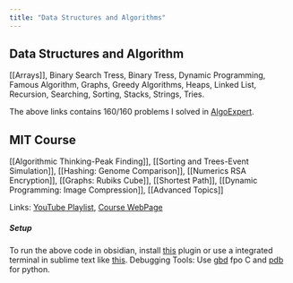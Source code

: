 ```yaml
---
title: "Data Structures and Algorithms"
---
```


## Data Structures and Algorithm

[[Arrays]], Binary Search Tress, Binary Tress, Dynamic Programming, Famous Algorithm, Graphs, Greedy Algorithms, Heaps, Linked List, Recursion, Searching, Sorting, Stacks, Strings, Tries.

The above links contains 160/160 problems I solved in [AlgoExpert](https://www.algoexpert.io/).



## MIT Course 
[[Algorithmic Thinking-Peak Finding]], [[Sorting and Trees-Event Simulation]], [[Hashing: Genome Comparison]], [[Numerics RSA Encryption]], [[Graphs: Rubiks Cube]], [[Shortest Path]], [[Dynamic Programming: Image Compression]], [[Advanced Topics]]

Links: [YouTube Playlist](https://www.youtube.com/playlist?list=PLUl4u3cNGP61Oq3tWYp6V_F-5jb5L2iHb), [Course WebPage](https://ocw.mit.edu/courses/6-006-introduction-to-algorithms-fall-2011/)


##### Setup
To run the above code in obsidian, install [this](https://github.com/twibiral/obsidian-execute-code) plugin or use a integrated terminal in sublime text like [this](https://www.youtube.com/watch?v=b1oxmO10Clk). Debugging Tools: Use [gbd](https://www.youtube.com/watch?v=bWH-nL7v5F4) fpo C and [pdb](https://www.youtube.com/watch?v=7Vmik1M_ry0&t=424s) for python.



<script defer src="https://cdn.commento.io/js/commento.js"></script>
<div id="commento"></div>